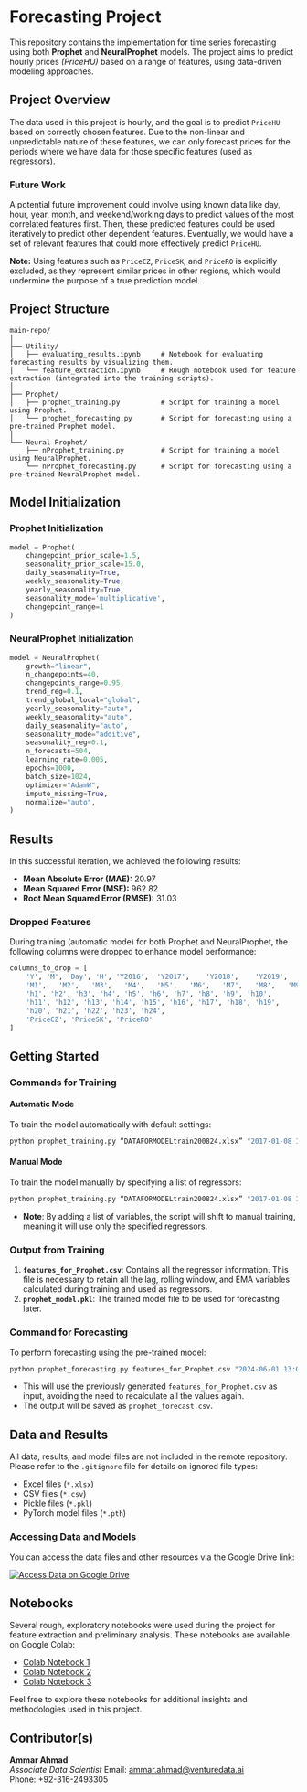 # Forecasting Project

This repository contains the implementation for time series forecasting using both **Prophet** and **NeuralProphet** models. The project aims to predict hourly prices _(PriceHU)_ based on a range of features, using data-driven modeling approaches.

## Project Overview

The data used in this project is hourly, and the goal is to predict `PriceHU` based on correctly chosen features. Due to the non-linear and unpredictable nature of these features, we can only forecast prices for the periods where we have data for those specific features (used as regressors). 

### Future Work

A potential future improvement could involve using known data like day, hour, year, month, and weekend/working days to predict values of the most correlated features first. Then, these predicted features could be used iteratively to predict other dependent features. Eventually, we would have a set of relevant features that could more effectively predict `PriceHU`.

**Note:** Using features such as `PriceCZ`, `PriceSK`, and `PriceRO` is explicitly excluded, as they represent similar prices in other regions, which would undermine the purpose of a true prediction model.

## Project Structure

```
main-repo/
│
├── Utility/
│   ├── evaluating_results.ipynb     # Notebook for evaluating forecasting results by visualizing them.
│   └── feature_extraction.ipynb     # Rough notebook used for feature extraction (integrated into the training scripts).
│
├── Prophet/
│   ├── prophet_training.py          # Script for training a model using Prophet.
│   └── prophet_forecasting.py       # Script for forecasting using a pre-trained Prophet model.
│
└── Neural Prophet/
    ├── nProphet_training.py         # Script for training a model using NeuralProphet.
    └── nProphet_forecasting.py      # Script for forecasting using a pre-trained NeuralProphet model.
```

## Model Initialization

### Prophet Initialization

```python
model = Prophet(
    changepoint_prior_scale=1.5,
    seasonality_prior_scale=15.0,
    daily_seasonality=True,
    weekly_seasonality=True,
    yearly_seasonality=True,
    seasonality_mode='multiplicative',
    changepoint_range=1
)
```

### NeuralProphet Initialization

```python
model = NeuralProphet(
    growth="linear",
    n_changepoints=40,
    changepoints_range=0.95,
    trend_reg=0.1,
    trend_global_local="global",
    yearly_seasonality="auto",
    weekly_seasonality="auto",
    daily_seasonality="auto",
    seasonality_mode="additive",
    seasonality_reg=0.1,
    n_forecasts=504,
    learning_rate=0.005,
    epochs=1000,
    batch_size=1024,
    optimizer="AdamW",
    impute_missing=True,
    normalize="auto",
)
```

## Results

In this successful iteration, we achieved the following results:

- **Mean Absolute Error (MAE):** 20.97
- **Mean Squared Error (MSE):** 962.82
- **Root Mean Squared Error (RMSE):** 31.03

### Dropped Features

During training (automatic mode) for both Prophet and NeuralProphet, the following columns were dropped to enhance model performance:

```python
columns_to_drop = [
    'Y', 'M', 'Day', 'H', 'Y2016',	'Y2017',	'Y2018',	'Y2019',	'Y2020',	'Y2021',	'Y2022',	'Y2023',	'Y2024',
    'M1',	'M2',	'M3',	'M4',	'M5',	'M6',	'M7',	'M8',	'M9',	'M10',	'M11',	'M12',
    'h1', 'h2', 'h3', 'h4', 'h5', 'h6', 'h7', 'h8', 'h9', 'h10',
    'h11', 'h12', 'h13', 'h14', 'h15', 'h16', 'h17', 'h18', 'h19',
    'h20', 'h21', 'h22', 'h23', 'h24',
    'PriceCZ', 'PriceSK', 'PriceRO'
]
```

## Getting Started

### Commands for Training

#### Automatic Mode

To train the model automatically with default settings:
```bash
python prophet_training.py “DATAFORMODELtrain200824.xlsx” "2017-01-08 13:00" "2024-06-30 23:00"
```

#### Manual Mode

To train the model manually by specifying a list of regressors:
```bash
python prophet_training.py “DATAFORMODELtrain200824.xlsx” "2017-01-08 13:00" "2024-06-30 23:00" "['WDAY']"
```

- **Note**: By adding a list of variables, the script will shift to manual training, meaning it will use only the specified regressors.

### Output from Training

1. **`features_for_Prophet.csv`**: Contains all the regressor information. This file is necessary to retain all the lag, rolling window, and EMA variables calculated during training and used as regressors.
2. **`prophet_model.pkl`**: The trained model file to be used for forecasting later.

### Command for Forecasting

To perform forecasting using the pre-trained model:
```bash
python prophet_forecasting.py features_for_Prophet.csv "2024-06-01 13:00" "2024-07-01 23:00"
```

- This will use the previously generated `features_for_Prophet.csv` as input, avoiding the need to recalculate all the values again.  
- The output will be saved as `prophet_forecast.csv`.

## Data and Results

All data, results, and model files are not included in the remote repository. Please refer to the `.gitignore` file for details on ignored file types:

- Excel files (`*.xlsx`)
- CSV files (`*.csv`)
- Pickle files (`*.pkl`)
- PyTorch model files (`*.pth`)

### Accessing Data and Models

You can access the data files and other resources via the Google Drive link:

[![Access Data on Google Drive](https://img.shields.io/badge/Google%20Drive-Access%20Data-blue)](https://drive.google.com/drive/folders/1HVvvnH4h5xnp4TEqqBkxwNLzjm4vM4t4?usp=sharing)

## Notebooks

Several rough, exploratory notebooks were used during the project for feature extraction and preliminary analysis. These notebooks are available on Google Colab:

- [Colab Notebook 1](https://colab.research.google.com/drive/1pF9GsS0VjW8r5y7iyG1R_4pj5aeJ8LLH?usp=sharing)
- [Colab Notebook 2](https://colab.research.google.com/drive/1WvPqGIYRe0NituZ20_995bA1H9XLi8Xi?usp=sharing)
- [Colab Notebook 3](https://colab.research.google.com/drive/1tSEO2wWLjq90e2lNF-sCsoURbjnmbJ1-?usp=sharing)

Feel free to explore these notebooks for additional insights and methodologies used in this project.


## Contributor(s)

**Ammar Ahmad**  
*Associate Data Scientist*
Email: [ammar.ahmad@venturedata.ai](mailto:ammar.ahmad@venturedata.ai)  
Phone: +92-316-2493305  
